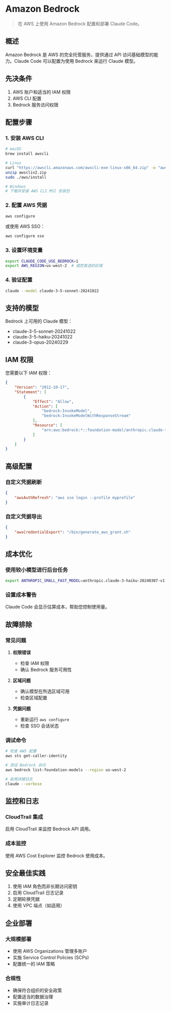 # Amazon Bedrock

> 在 AWS 上使用 Amazon Bedrock 配置和部署 Claude Code。

## 概述

Amazon Bedrock 是 AWS 的完全托管服务，提供通过 API 访问基础模型的能力。Claude Code 可以配置为使用 Bedrock 来运行 Claude 模型。

## 先决条件

1. AWS 账户和适当的 IAM 权限
2. AWS CLI 配置
3. Bedrock 服务访问权限

## 配置步骤

### 1. 安装 AWS CLI

```bash
# macOS
brew install awscli

# Linux
curl "https://awscli.amazonaws.com/awscli-exe-linux-x86_64.zip" -o "awscliv2.zip"
unzip awscliv2.zip
sudo ./aws/install

# Windows
# 下载并安装 AWS CLI MSI 安装包
```

### 2. 配置 AWS 凭据

```bash
aws configure
```

或使用 AWS SSO：

```bash
aws configure sso
```

### 3. 设置环境变量

```bash
export CLAUDE_CODE_USE_BEDROCK=1
export AWS_REGION=us-west-2  # 或您首选的区域
```

### 4. 验证配置

```bash
claude --model claude-3-5-sonnet-20241022
```

## 支持的模型

Bedrock 上可用的 Claude 模型：

- claude-3-5-sonnet-20241022
- claude-3-5-haiku-20241022
- claude-3-opus-20240229

## IAM 权限

您需要以下 IAM 权限：

```json
{
    "Version": "2012-10-17",
    "Statement": [
        {
            "Effect": "Allow",
            "Action": [
                "bedrock:InvokeModel",
                "bedrock:InvokeModelWithResponseStream"
            ],
            "Resource": [
                "arn:aws:bedrock:*::foundation-model/anthropic.claude-*"
            ]
        }
    ]
}
```

## 高级配置

### 自定义凭据刷新

```json
{
    "awsAuthRefresh": "aws sso login --profile myprofile"
}
```

### 自定义凭据导出

```json
{
    "awsCredentialExport": "/bin/generate_aws_grant.sh"
}
```

## 成本优化

### 使用较小模型进行后台任务

```bash
export ANTHROPIC_SMALL_FAST_MODEL=anthropic.claude-3-haiku-20240307-v1:0
```

### 设置成本警告

Claude Code 会显示估算成本，帮助您控制使用量。

## 故障排除

### 常见问题

1. **权限错误**
   - 检查 IAM 权限
   - 确认 Bedrock 服务可用性

2. **区域问题**
   - 确认模型在所选区域可用
   - 检查区域配置

3. **凭据问题**
   - 重新运行 `aws configure`
   - 检查 SSO 会话状态

### 调试命令

```bash
# 检查 AWS 配置
aws sts get-caller-identity

# 测试 Bedrock 访问
aws bedrock list-foundation-models --region us-west-2

# 启用详细日志
claude --verbose
```

## 监控和日志

### CloudTrail 集成
启用 CloudTrail 来监控 Bedrock API 调用。

### 成本监控
使用 AWS Cost Explorer 监控 Bedrock 使用成本。

## 安全最佳实践

1. 使用 IAM 角色而非长期访问密钥
2. 启用 CloudTrail 日志记录
3. 定期轮换凭据
4. 使用 VPC 端点（如适用）

## 企业部署

### 大规模部署
- 使用 AWS Organizations 管理多账户
- 实施 Service Control Policies (SCPs)
- 配置统一的 IAM 策略

### 合规性
- 确保符合组织的安全政策
- 配置适当的数据治理
- 实施审计日志记录